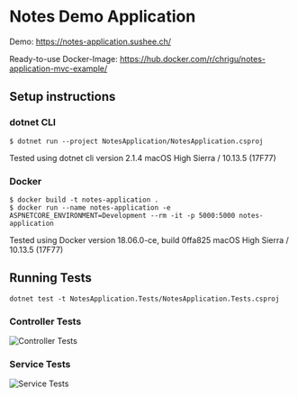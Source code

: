 # Notes Demo Application

Demo: https://notes-application.sushee.ch/

Ready-to-use Docker-Image: https://hub.docker.com/r/chrigu/notes-application-mvc-example/

## Setup instructions

### dotnet CLI

```
$ dotnet run --project NotesApplication/NotesApplication.csproj
```

Tested using dotnet cli version 2.1.4
macOS High Sierra / 10.13.5 (17F77)

### Docker

```
$ docker build -t notes-application .
$ docker run --name notes-application -e ASPNETCORE_ENVIRONMENT=Development --rm -it -p 5000:5000 notes-application
```

Tested using Docker version 18.06.0-ce, build 0ffa825
macOS High Sierra / 10.13.5 (17F77)


## Running Tests

```
dotnet test -t NotesApplication.Tests/NotesApplication.Tests.csproj
```

### Controller Tests
![Controller Tests](https://raw.githubusercontent.com/chrigu-ebert/notes-application-mvc-example/master/controller-tests.png)

### Service Tests
![Service Tests](https://raw.githubusercontent.com/chrigu-ebert/notes-application-mvc-example/master/service-tests.png)

